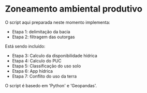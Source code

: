 # Zoneamento ambiental produtivo

O script aqui preparada neste momento implementa:

- Etapa 1: delimitação da bacia
- Etapa 2: filtragem das outorgas

Está sendo incluído:

- Etapa 3: Calculo da disponibilidade hídrica
- Etapa 4: Calculo do PUC
- Etapa 5: Classificação do uso solo
- Etapa 6: App hídrica
- Etapa 7: Conflito do uso da terra

O script é basedo em 'Python' e 'Geopandas'.
